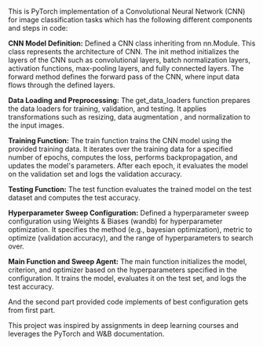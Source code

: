 This is PyTorch implementation of a Convolutional Neural Network (CNN) for image classification tasks which has the following different components and steps in code:

**CNN Model Definition:**
Defined a CNN class inheriting from nn.Module. This class represents the architecture of CNN.
The init method initializes the layers of the CNN such as convolutional layers, batch normalization layers, activation functions, max-pooling layers, and fully connected layers.
The forward method defines the forward pass of the CNN, where input data flows through the defined layers.

**Data Loading and Preprocessing:**
The get_data_loaders function prepares the data loaders for training, validation, and testing.
It applies transformations such as resizing, data augmentation , and normalization to the input images.

**Training Function:**
The train function trains the CNN model using the provided training data.
It iterates over the training data for a specified number of epochs, computes the loss, performs backpropagation, and updates the model's parameters.
After each epoch, it evaluates the model on the validation set and logs the validation accuracy.

**Testing Function:**
The test function evaluates the trained model on the test dataset and computes the test accuracy.

**Hyperparameter Sweep Configuration:**
Defined a hyperparameter sweep configuration using Weights & Biases (wandb) for hyperparameter optimization.
It specifies the method (e.g., bayesian optimization), metric to optimize (validation accuracy), and the range of hyperparameters to search over.

**Main Function and Sweep Agent:**
The main function initializes the model, criterion, and optimizer based on the hyperparameters specified in the configuration.
It trains the model, evaluates it on the test set, and logs the test accuracy.

And the second part provided code implements of best configuration gets from first part. 

This project was inspired by assignments in deep learning courses and leverages the PyTorch and W&B documentation.

